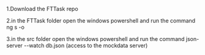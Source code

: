 1.Download the FTTask repo

2.in the FTTask folder open the windows powershell and run the command ng s -o

3.in the src folder open the windows powershell and run the command json-server --watch db.json
(access to the mockdata server)

